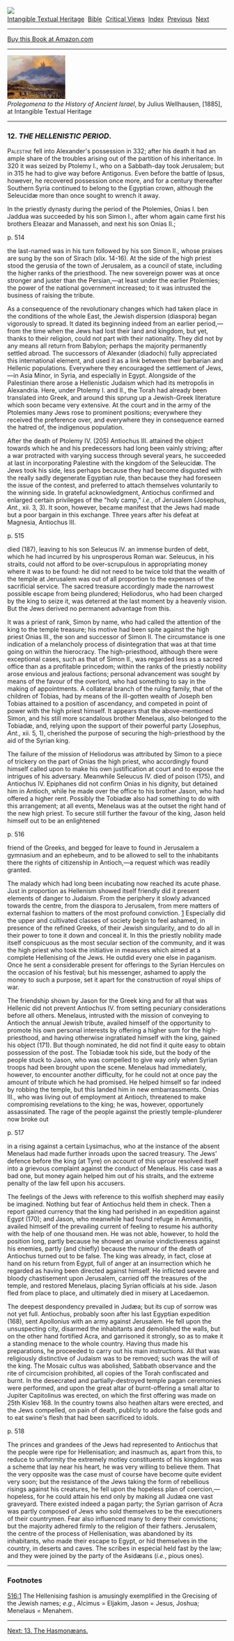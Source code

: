 [![](../../../cdshop/ithlogo.png)](../../../index)  
[Intangible Textual Heritage](../../../index)  [Bible](../../index) 
[Critical Views](../index)  [Index](index)  [Previous](phai25) 
[Next](phai27) 

------------------------------------------------------------------------

[Buy this Book at
Amazon.com](https://www.amazon.com/exec/obidos/ASIN/B002EVPEBI/internetsacredte)

------------------------------------------------------------------------

[![](img/tease.jpg)](index)  
*Prolegomena to the History of Ancient Israel*, by Julius Wellhausen,
\[1885\], at Intangible Textual Heritage

------------------------------------------------------------------------

### 12. *THE HELLENISTIC PERIOD*.

<span class="smallcaps">Palestine</span> fell into Alexander's
possession in 332; after his death it had an ample share of the troubles
arising out of the partition of his inheritance. In 320 it was seized by
Ptolemy I., who on a Sabbath-day took Jerusalem; but in 315 he had to
give way before Antigonus. Even before the battle of Ipsus, however, he
recovered possession once more, and for a century thereafter Southern
Syria continued to belong to the Egyptian crown, although the Seleucidæ
more than once sought to wrench it away.

In the priestly dynasty during the period of the Ptolemies, Onias I. ben
Jaddua was succeeded by his son Simon I., after whom again came first
his brothers Eleazar and Manasseh, and next his son Onias II.;

<span id="page_514">p. 514</span>

the last-named was in his turn followed by his son Simon II., whose
praises are sung by the son of Sirach (xlix. 14-16). At the side of the
high priest stood the gerusia of the town of Jerusalem, as a council of
state, including the higher ranks of the priesthood. The new sovereign
power was at once stronger and juster than the Persian,—at least under
the earlier Ptolemies; the power of the national government increased;
to it was intrusted the business of raising the tribute.

As a consequence of the revolutionary changes which had taken place in
the conditions of the whole East, the Jewish dispersion (diaspora) began
vigorously to spread. It dated its beginning indeed from an earlier
period,—from the time when the Jews had lost their land and kingdom, but
yet, thanks to their religion, could not part with their nationality.
They did not by any means all return from Babylon; perhaps the majority
permanently settled abroad. The successors of Alexander (diadochi) fully
appreciated this international element, and used it as a link between
their barbarian and Hellenic populations. Everywhere they encouraged the
settlement of Jews,—in Asia Minor, in Syria, and especially in Egypt.
Alongside of the Palestinian there arose a Hellenistic Judaism which had
its metropolis in Alexandria. Here, under Ptolemy I. and II., the Torah
had already been translated into Greek, and around this sprung up a
Jewish-Greek literature which soon became very extensive. At the court
and in the army of the Ptolemies many Jews rose to prominent positions;
everywhere they received the preference over, and everywhere they in
consequence earned the hatred of, the indigenous population.

After the death of Ptolemy IV. (205) Antiochus III. attained the object
towards which he and his predecessors had long been vainly striving;
after a war protracted with varying success through several years, he
succeeded at last in incorporating Palestine with the kingdom of the
Seleucidæ. The Jews took his side, less perhaps because they had become
disgusted with the really sadly degenerate Egyptian rule, than because
they had foreseen the issue of the contest, and preferred to attach
themselves voluntarily to the winning side. In grateful acknowledgment,
Antiochus confirmed and enlarged certain privileges of the "holy camp,"
*i.e.*, of Jerusalem (Josephus, *Ant.*, xii. 3, 3). It soon, however,
became manifest that the Jews had made but a poor bargain in this
exchange. Three years after his defeat at Magnesia, Antiochus III.

<span id="page_515">p. 515</span>

died (187), leaving to his son Seleucus IV. an immense burden of debt,
which he had incurred by his unprosperous Roman war. Seleucus, in his
straits, could not afford to be over-scrupulous in appropriating money
where it was to be found: he did not need to be twice told that the
wealth of the temple at Jerusalem was out of all proportion to the
expenses of the sacrificial service. The sacred treasure accordingly
made the narrowest possible escape from being plundered; Heliodorus, who
had been charged by the king to seize it, was deterred at the last
moment by a heavenly vision. But the Jews derived no permanent advantage
from this.

It was a priest of rank, Simon by name, who had called the attention of
the king to the temple treasure; his motive had been spite against the
high priest Onias III., the son and successor of Simon II. The
circumstance is one indication of a melancholy process of disintegration
that was at that time going on within the hierocracy. The
high-priesthood, although there were exceptional cases, such as that of
Simon II., was regarded less as a sacred office than as a profitable
princedom; within the ranks of the priestly nobility arose envious and
jealous factions; personal advancement was sought by means of the favour
of the overlord, who had something to say in the making of appointments.
A collateral branch of the ruling family, that of the children of
Tobias, had by means of the ill-gotten wealth of Joseph ben Tobias
attained to a position of ascendancy, and competed in point of power
with the high priest himself. It appears that the above-mentioned Simon,
and his still more scandalous brother Menelaus, also belonged to the
Tobiadæ, and, relying upon the support of their powerful party
(Josephus, *Ant.*, xii. 5, 1), cherished the purpose of securing the
high-priesthood by the aid of the Syrian king.

The failure of the mission of Heliodorus was attributed by Simon to a
piece of trickery on the part of Onias the high priest, who accordingly
found himself called upon to make his own justification at court and to
expose the intrigues of his adversary. Meanwhile Seleucus IV. died of
poison (175), and Antiochus IV. Epiphanes did not confirm Onias in his
dignity, but detained him in Antioch, while he made over the office to
his brother Jason, who had offered a higher rent. Possibly the Tobiadæ
also had something to do with this arrangement; at all events, Menelaus
was at the outset the right hand of the new high priest. To secure still
further the favour of the king, Jason held himself out to be an
enlightened

<span id="page_516">p. 516</span>

friend of the Greeks, and begged for leave to found in Jerusalem a
gymnasium and an ephebeum, and to be allowed to sell to the inhabitants
there the rights of citizenship in Antioch,—a request which was readily
granted.

The malady which had long been incubating now reached its acute phase.
Just in proportion as Hellenism showed itself friendly did it present
elements of danger to Judaism. From the periphery it slowly advanced
towards the centre, from the diaspora to Jerusalem, from mere matters of
external fashion to matters of the most profound conviction. <span
id="fr_265"></span>[1](#fn_265) Especially did the upper and cultivated
classes of society begin to feel ashamed, in presence of the refined
Greeks, of their Jewish singularity, and to do all in their power to
tone it down and conceal it. In this the priestly nobility made itself
conspicuous as the most secular section of the community, and it was the
high priest who took the initiative in measures which aimed at a
complete Hellenising of the Jews. He outdid every one else in paganism.
Once he sent a considerable present for offerings to the Syrian Hercules
on the occasion of his festival; but his messenger, ashamed to apply the
money to such a purpose, set it apart for the construction of royal
ships of war.

The friendship shown by Jason for the Greek king and for all that was
Hellenic did not prevent Antiochus IV. from setting pecuniary
considerations before all others. Menelaus, intrusted with the mission
of conveying to Antioch the annual Jewish tribute, availed himself of
the opportunity to promote his own personal interests by offering a
higher sum for the high-priesthood, and having otherwise ingratiated
himself with the king, gained his object (171). But though nominated, he
did not find it quite easy to obtain possession of the post. The Tobiadæ
took his side, but the body of the people stuck to Jason, who was
compelled to give way only when Syrian troops had been brought upon the
scene. Menelaus had immediately, however, to encounter another
difficulty, for he could not at once pay the amount of tribute which he
had promised. He helped himself so far indeed by robbing the temple, but
this landed him in new embarrassments. Onias III., who was living out of
employment at Antioch, threatened to make compromising revelations to
the king; he was, however, opportunely assassinated. The rage of the
people against the priestly temple-plunderer now broke out

<span id="page_517">p. 517</span>

in a rising against a certain Lysimachus, who at the instance of the
absent Menelaus had made further inroads upon the sacred treasury. The
Jews’ defence before the king (at Tyre) on account of this uproar
resolved itself into a grievous complaint against the conduct of
Menelaus. His case was a bad one, but money again helped him out of his
straits, and the extreme penalty of the law fell upon his accusers.

The feelings of the Jews with reference to this wolfish shepherd may
easily be imagined. Nothing but fear of Antiochus held them in check.
Then a report gained currency that the king had perished in an
expedition against Egypt (170); and Jason, who meanwhile had found
refuge in Ammanitis, availed himself of the prevailing current of
feeling to resume his authority with the help of one thousand men. He
was not able, however, to hold the position long, partly because he
showed an unwise vindictiveness against his enemies, partly (and
chiefly) because the rumour of the death of Antiochus turned out to be
false. The king was already, in fact, close at hand on his return from
Egypt, full of anger at an insurrection which he regarded as having been
directed against himself. He inflicted severe and bloody chastisement
upon Jerusalem, carried off the treasures of the temple, and restored
Menelaus, placing Syrian officials at his side. Jason fled from place to
place, and ultimately died in misery at Lacedaemon.

The deepest despondency prevailed in Judæa; but its cup of sorrow was
not yet full. Antiochus, probably soon after his last Egyptian
expedition (168), sent Apollonius with an army against Jerusalem. He
fell upon the unsuspecting city, disarmed the inhabitants and demolished
the walls, but on the other hand fortified Acra, and garrisoned it
strongly, so as to make it a standing menace to the whole country.
Having thus made his preparations, he proceeded to carry out his main
instructions. All that was religiously distinctive of Judaism was to be
removed; such was the will of the king. The Mosaic cultus was abolished,
Sabbath observance and the rite of circumcision prohibited, all copies
of the Torah confiscated and burnt. In the desecrated and
partially-destroyed temple pagan ceremonies were performed, and upon the
great altar of burnt-offering a small altar to Jupiter Capitolinus was
erected, on which the first offering was made on 25th Kislev 168. In the
country towns also heathen altars were erected, and the Jews compelled,
on pain of death, publicly to adore the false gods and to eat swine's
flesh that had been sacrificed to idols.

<span id="page_518">p. 518</span>

The princes and grandees of the Jews had represented to Antiochus that
the people were ripe for Hellenisation; and inasmuch as, apart from
this, to reduce to uniformity the extremely motley constituents of his
kingdom was a scheme that lay near his heart, he was very willing to
believe them. That the very opposite was the case must of course have
become quite evident very soon; but the resistance of the Jews taking
the form of rebellious risings against his creatures, he fell upon the
hopeless plan of coercion,—hopeless, for he could attain his end only by
making all Judæa one vast graveyard. There existed indeed a pagan party;
the Syrian garrison of Acra was partly composed of Jews who sold
themselves to be the executioners of their countrymen. Fear also
influenced many to deny their convictions; but the majority adhered
firmly to the religion of their fathers. Jerusalem, the centre of the
process of Hellenisation, was abandoned by its inhabitants, who made
their escape to Egypt, or hid themselves in the country, in deserts and
caves. The scribes in especial held fast by the law; and they were
joined by the party of the Asidæans (*i.e.*, pious ones).

------------------------------------------------------------------------

### Footnotes

<span id="fn_265"></span>[516:1](phai26.htm#fr_265) The Hellenising
fashion is amusingly exemplified in the Grecising of the Jewish names;
*e.g.*, Alcimus = Eljakim, Jason = Jesus, Joshua; Menelaus = Menahem.

------------------------------------------------------------------------

[Next: 13. The Hasmonæans.](phai27)
